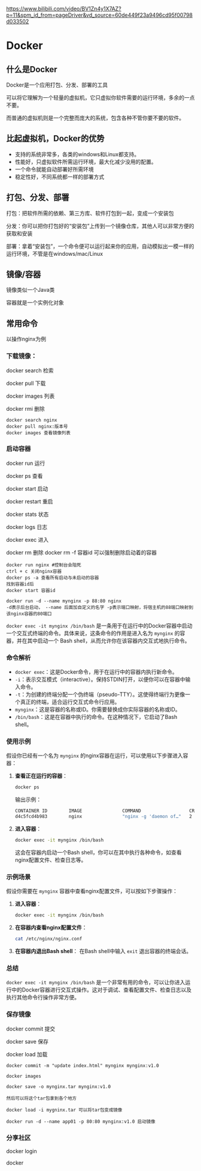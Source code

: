 https://www.bilibili.com/video/BV1Zn4y1X7AZ?p=11&spm_id_from=pageDriver&vd_source=60de449f23a9496cd95f00798d033502

# Docker

## 什么是Docker

Docker是一个应用打包、分发、部署的工具

可以将它理解为一个轻量的虚拟机，它只虚拟你软件需要的运行环境，多余的一点不要。

而普通的虚拟机则是一个完整而庞大的系统，包含各种不管你要不要的软件。

## 比起虚拟机，Docker的优势

- 支持的系统非常多，各类的windows和Linux都支持。
- 性能好，只虚拟软件所需运行环境，最大化减少没用的配置。
- 一个命令就能自动部署好所需环境
- 稳定性好，不同系统都一样的部署方式

## 打包、分发、部署

打包：把软件所需的依赖、第三方库、软件打包到一起，变成一个安装包

分发：你可以把你打包好的“安装包”上传到一个镜像仓库，其他人可以非常方便的获取和安装

部署：拿着“安装包”，一个命令便可以运行起来你的应用，自动模拟出一模一样的运行环境，不管是在windows/mac/Linux

##  镜像/容器

镜像类似一个Java类

容器就是一个实例化对象

## 常用命令

以操作nginx为例

### 下载镜像：

docker search 检索

docker pull 下载

docker images 列表

docker rmi  删除

~~~shell
docker search nginx
docker pull nginx:版本号
docker images 查看镜像列表
~~~



### 启动容器

docker run 运行

docker ps 查看

docker start 启动

docker restart 重启

docker stats 状态

docker logs 日志

docker exec 进入

docker rm 删除  docker rm -f 容器id  可以强制删除启动着的容器

~~~shell
docker run nginx #控制台会阻死
ctrl + c 关闭nginx容器
docker ps -a 查看所有启动与未启动的容器
找到容器id后
docker start 容器id
~~~

~~~shell
docker run -d --name mynginx -p 88:80 nginx
-d表示后台启动， --name 后面加自定义的名字 -p表示端口映射，将宿主机的88端口映射到该nginx容器的80端口
~~~



`docker exec -it mynginx /bin/bash` 是一条用于在运行中的Docker容器中启动一个交互式终端的命令。具体来说，这条命令的作用是进入名为 `mynginx` 的容器，并在其中启动一个 Bash shell，从而允许你在该容器内交互式地执行命令。

### 命令解析
- `docker exec`：这是Docker命令，用于在运行中的容器内执行新命令。
- `-i`：表示交互模式（interactive）。保持STDIN打开，以便你可以在容器中输入命令。
- `-t`：为创建的终端分配一个伪终端（pseudo-TTY）。这使得终端行为更像一个真正的终端，适合运行交互式命令行应用。
- `mynginx`：这是容器的名称或ID。你需要替换成你实际容器的名称或ID。
- `/bin/bash`：这是在容器中执行的命令。在这种情况下，它启动了Bash shell。

### 使用示例
假设你已经有一个名为 `mynginx` 的nginx容器在运行，可以使用以下步骤进入容器：

1. **查看正在运行的容器**：
   ```sh
   docker ps
   ```

   输出示例：
   ```sh
   CONTAINER ID        IMAGE               COMMAND                  CREATED             STATUS              PORTS                  NAMES
   d4c5fcd4b983        nginx               "nginx -g 'daemon of…"   2 minutes ago       Up 2 minutes        0.0.0.0:80->80/tcp     mynginx
   ```

2. **进入容器**：
   ```sh
   docker exec -it mynginx /bin/bash
   ```

   这会在容器内启动一个Bash shell，你可以在其中执行各种命令，如查看nginx配置文件、检查日志等。

### 示例场景
假设你需要在 `mynginx` 容器中查看nginx配置文件，可以按如下步骤操作：

1. **进入容器**：
   ```sh
   docker exec -it mynginx /bin/bash
   ```

2. **在容器内查看nginx配置文件**：
   ```sh
   cat /etc/nginx/nginx.conf
   ```

3. **在容器内退出Bash shell**：
   在Bash shell中输入 `exit` 退出容器的终端会话。

### 总结
`docker exec -it mynginx /bin/bash` 是一个非常有用的命令，可以让你进入运行中的Docker容器进行交互式操作。这对于调试、查看配置文件、检查日志以及执行其他命令行操作非常方便。

### 保存镜像

docker commit 提交

docker save 保存

docker load 加载

~~~shell
docker commit -m "update index.html" mynginx mynginx:v1.0

docker images

docker save -o mynginx.tar mynginx:v1.0

然后可以将这个tar包拿到各个地方

docker load -i mygninx.tar 可以将tar包变成镜像

docker run -d --name app01 -p 80:80 mynginx:v1.0 启动镜像
~~~

### 分享社区

docker login 

docker 
